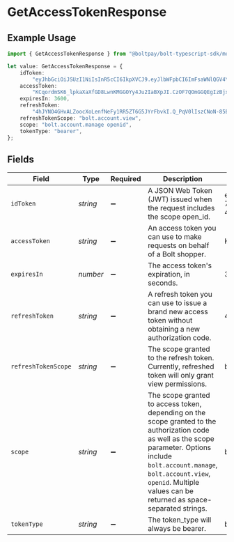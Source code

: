 # GetAccessTokenResponse

## Example Usage

```typescript
import { GetAccessTokenResponse } from "@boltpay/bolt-typescript-sdk/models/components";

let value: GetAccessTokenResponse = {
    idToken:
        "eyJhbGciOiJSUzI1NiIsInR5cCI6IkpXVCJ9.eyJlbWFpbCI6ImFsaWNlQGV4YW1wbGUuY29tIiwiZW1haWxfdmVyaWZpZWQiOnRydWUsImV4cCI6MTcwNTY1MTczMSwiZmlyc3RfbmFtZSI6IkFsaWNlIiwiaXNzIjoiaHR0cDovL2FwaS5ib2x0LmNvbSIsImxhc3RfbmFtZSI6IkJha2VyIiwicGhvbmVfbnVtYmVyIjoiKzE0MTU1NTUwMTk5IiwicGhvbmVfbnVtYmVyX3ZlcmlmaWVkIjp0cnVlLCJpYXQiOjE3MDU2NDg0MjF9.Ir0aKx40zfNCZol1DnqchFx9ciHlyZY9y10mndEjOBHhpHif8-7aZl2UoJVs_0Hj-5ArEouUD6n-y1SJD0Wns-gDMoA0Etoc5dT_0zt0Kw5T8FvJWbyKyyGSDEwPFVADIRxDPMpVoHx0C0nwr_GudnIX7YG6p2HCsoGm2C04ZxKpifSixB3-xNB6k9u1ESWh0KjMCYzBQ2x9wbQ_S6kFtio075PFYcZ3iRQz8oD15NsZDd2czzZkRnGTGlpG0sAvScLXMvDDOWBIu-4wvOEOT7avunJQ_rOCYUlyJe7JGh0QllpeJNau8kx-4YGMeFTkeGM_hPIKsRF1e6o_rWp5CMJnmJDPme-zlJxWodyaHNed5XW-4DR7blv_PFOJNrRvymRoTOd74LIpS21GRCNYrphj7N6-TsSfO9hMQ9ehxrgNAryWbVtTM_3VvWyzX-SRa7BcRkS97sokxc04s3cbXra3x6brE3uL1yoOWNf8GDZNkv1uUAnrOZcTuLacrPjkQgOPb-chMiWS1L0Zd1wX3rqpeCyEswsGKxRRkpgwoBaVVQmLB9m51B6SXEvURTcy2Hx8KzgfXQ_-uC-KrniQxWzYms8A1lypKXkEcyMD2E4Q7EB4UeD2qZAk4tZo611uHegaHaEM7EQyFN3nxvibaqFpXzdxVmOCX0_wQr1nDNA",
    accessToken:
        "KCqordmSK6_lpkaXaXfGD8LwnKMGGOYy4Ju2IaBXpJI.CzOF7QOmGGQEgIzBjxOEh1FbRdDpzf9zbm9eHrCZ6zw",
    expiresIn: 3600,
    refreshToken:
        "4hJYNO4GHvALZoocXoLenfNeFy1RR5ZT6G5JYrFbvkI.Q_PqV0lIszCNoN-85EwD-2nYZOVEepVgJSolx-Jbzrs",
    refreshTokenScope: "bolt.account.view",
    scope: "bolt.account.manage openid",
    tokenType: "bearer",
};
```

## Fields

| Field                                                                                                                                                                                                                                                                                                                                                                                                                                                                                                                                                                                                                                                                                                                                                                                                                                                                                                                                                                                                                                         | Type                                                                                                                                                                                                                                                                                                                                                                                                                                                                                                                                                                                                                                                                                                                                                                                                                                                                                                                                                                                                                                          | Required                                                                                                                                                                                                                                                                                                                                                                                                                                                                                                                                                                                                                                                                                                                                                                                                                                                                                                                                                                                                                                      | Description                                                                                                                                                                                                                                                                                                                                                                                                                                                                                                                                                                                                                                                                                                                                                                                                                                                                                                                                                                                                                                   | Example                                                                                                                                                                                                                                                                                                                                                                                                                                                                                                                                                                                                                                                                                                                                                                                                                                                                                                                                                                                                                                       |
| --------------------------------------------------------------------------------------------------------------------------------------------------------------------------------------------------------------------------------------------------------------------------------------------------------------------------------------------------------------------------------------------------------------------------------------------------------------------------------------------------------------------------------------------------------------------------------------------------------------------------------------------------------------------------------------------------------------------------------------------------------------------------------------------------------------------------------------------------------------------------------------------------------------------------------------------------------------------------------------------------------------------------------------------- | --------------------------------------------------------------------------------------------------------------------------------------------------------------------------------------------------------------------------------------------------------------------------------------------------------------------------------------------------------------------------------------------------------------------------------------------------------------------------------------------------------------------------------------------------------------------------------------------------------------------------------------------------------------------------------------------------------------------------------------------------------------------------------------------------------------------------------------------------------------------------------------------------------------------------------------------------------------------------------------------------------------------------------------------- | --------------------------------------------------------------------------------------------------------------------------------------------------------------------------------------------------------------------------------------------------------------------------------------------------------------------------------------------------------------------------------------------------------------------------------------------------------------------------------------------------------------------------------------------------------------------------------------------------------------------------------------------------------------------------------------------------------------------------------------------------------------------------------------------------------------------------------------------------------------------------------------------------------------------------------------------------------------------------------------------------------------------------------------------- | --------------------------------------------------------------------------------------------------------------------------------------------------------------------------------------------------------------------------------------------------------------------------------------------------------------------------------------------------------------------------------------------------------------------------------------------------------------------------------------------------------------------------------------------------------------------------------------------------------------------------------------------------------------------------------------------------------------------------------------------------------------------------------------------------------------------------------------------------------------------------------------------------------------------------------------------------------------------------------------------------------------------------------------------- | --------------------------------------------------------------------------------------------------------------------------------------------------------------------------------------------------------------------------------------------------------------------------------------------------------------------------------------------------------------------------------------------------------------------------------------------------------------------------------------------------------------------------------------------------------------------------------------------------------------------------------------------------------------------------------------------------------------------------------------------------------------------------------------------------------------------------------------------------------------------------------------------------------------------------------------------------------------------------------------------------------------------------------------------- |
| `idToken`                                                                                                                                                                                                                                                                                                                                                                                                                                                                                                                                                                                                                                                                                                                                                                                                                                                                                                                                                                                                                                     | *string*                                                                                                                                                                                                                                                                                                                                                                                                                                                                                                                                                                                                                                                                                                                                                                                                                                                                                                                                                                                                                                      | :heavy_minus_sign:                                                                                                                                                                                                                                                                                                                                                                                                                                                                                                                                                                                                                                                                                                                                                                                                                                                                                                                                                                                                                            | A JSON Web Token (JWT) issued when the request includes the scope open_id.                                                                                                                                                                                                                                                                                                                                                                                                                                                                                                                                                                                                                                                                                                                                                                                                                                                                                                                                                                    | eyJhbGciOiJSUzI1NiIsInR5cCI6IkpXVCJ9.eyJlbWFpbCI6ImFsaWNlQGV4YW1wbGUuY29tIiwiZW1haWxfdmVyaWZpZWQiOnRydWUsImV4cCI6MTcwNTY1MTczMSwiZmlyc3RfbmFtZSI6IkFsaWNlIiwiaXNzIjoiaHR0cDovL2FwaS5ib2x0LmNvbSIsImxhc3RfbmFtZSI6IkJha2VyIiwicGhvbmVfbnVtYmVyIjoiKzE0MTU1NTUwMTk5IiwicGhvbmVfbnVtYmVyX3ZlcmlmaWVkIjp0cnVlLCJpYXQiOjE3MDU2NDg0MjF9.Ir0aKx40zfNCZol1DnqchFx9ciHlyZY9y10mndEjOBHhpHif8-7aZl2UoJVs_0Hj-5ArEouUD6n-y1SJD0Wns-gDMoA0Etoc5dT_0zt0Kw5T8FvJWbyKyyGSDEwPFVADIRxDPMpVoHx0C0nwr_GudnIX7YG6p2HCsoGm2C04ZxKpifSixB3-xNB6k9u1ESWh0KjMCYzBQ2x9wbQ_S6kFtio075PFYcZ3iRQz8oD15NsZDd2czzZkRnGTGlpG0sAvScLXMvDDOWBIu-4wvOEOT7avunJQ_rOCYUlyJe7JGh0QllpeJNau8kx-4YGMeFTkeGM_hPIKsRF1e6o_rWp5CMJnmJDPme-zlJxWodyaHNed5XW-4DR7blv_PFOJNrRvymRoTOd74LIpS21GRCNYrphj7N6-TsSfO9hMQ9ehxrgNAryWbVtTM_3VvWyzX-SRa7BcRkS97sokxc04s3cbXra3x6brE3uL1yoOWNf8GDZNkv1uUAnrOZcTuLacrPjkQgOPb-chMiWS1L0Zd1wX3rqpeCyEswsGKxRRkpgwoBaVVQmLB9m51B6SXEvURTcy2Hx8KzgfXQ_-uC-KrniQxWzYms8A1lypKXkEcyMD2E4Q7EB4UeD2qZAk4tZo611uHegaHaEM7EQyFN3nxvibaqFpXzdxVmOCX0_wQr1nDNA |
| `accessToken`                                                                                                                                                                                                                                                                                                                                                                                                                                                                                                                                                                                                                                                                                                                                                                                                                                                                                                                                                                                                                                 | *string*                                                                                                                                                                                                                                                                                                                                                                                                                                                                                                                                                                                                                                                                                                                                                                                                                                                                                                                                                                                                                                      | :heavy_minus_sign:                                                                                                                                                                                                                                                                                                                                                                                                                                                                                                                                                                                                                                                                                                                                                                                                                                                                                                                                                                                                                            | An access token you can use to make requests on behalf of a Bolt shopper.                                                                                                                                                                                                                                                                                                                                                                                                                                                                                                                                                                                                                                                                                                                                                                                                                                                                                                                                                                     | KCqordmSK6_lpkaXaXfGD8LwnKMGGOYy4Ju2IaBXpJI.CzOF7QOmGGQEgIzBjxOEh1FbRdDpzf9zbm9eHrCZ6zw                                                                                                                                                                                                                                                                                                                                                                                                                                                                                                                                                                                                                                                                                                                                                                                                                                                                                                                                                       |
| `expiresIn`                                                                                                                                                                                                                                                                                                                                                                                                                                                                                                                                                                                                                                                                                                                                                                                                                                                                                                                                                                                                                                   | *number*                                                                                                                                                                                                                                                                                                                                                                                                                                                                                                                                                                                                                                                                                                                                                                                                                                                                                                                                                                                                                                      | :heavy_minus_sign:                                                                                                                                                                                                                                                                                                                                                                                                                                                                                                                                                                                                                                                                                                                                                                                                                                                                                                                                                                                                                            | The access token's expiration, in seconds.                                                                                                                                                                                                                                                                                                                                                                                                                                                                                                                                                                                                                                                                                                                                                                                                                                                                                                                                                                                                    | 3600                                                                                                                                                                                                                                                                                                                                                                                                                                                                                                                                                                                                                                                                                                                                                                                                                                                                                                                                                                                                                                          |
| `refreshToken`                                                                                                                                                                                                                                                                                                                                                                                                                                                                                                                                                                                                                                                                                                                                                                                                                                                                                                                                                                                                                                | *string*                                                                                                                                                                                                                                                                                                                                                                                                                                                                                                                                                                                                                                                                                                                                                                                                                                                                                                                                                                                                                                      | :heavy_minus_sign:                                                                                                                                                                                                                                                                                                                                                                                                                                                                                                                                                                                                                                                                                                                                                                                                                                                                                                                                                                                                                            | A refresh token you can use to issue a brand new access token without obtaining a new authorization code.                                                                                                                                                                                                                                                                                                                                                                                                                                                                                                                                                                                                                                                                                                                                                                                                                                                                                                                                     | 4hJYNO4GHvALZoocXoLenfNeFy1RR5ZT6G5JYrFbvkI.Q_PqV0lIszCNoN-85EwD-2nYZOVEepVgJSolx-Jbzrs                                                                                                                                                                                                                                                                                                                                                                                                                                                                                                                                                                                                                                                                                                                                                                                                                                                                                                                                                       |
| `refreshTokenScope`                                                                                                                                                                                                                                                                                                                                                                                                                                                                                                                                                                                                                                                                                                                                                                                                                                                                                                                                                                                                                           | *string*                                                                                                                                                                                                                                                                                                                                                                                                                                                                                                                                                                                                                                                                                                                                                                                                                                                                                                                                                                                                                                      | :heavy_minus_sign:                                                                                                                                                                                                                                                                                                                                                                                                                                                                                                                                                                                                                                                                                                                                                                                                                                                                                                                                                                                                                            | The scope granted to the refresh token. Currently, refreshed token will only grant view permissions.                                                                                                                                                                                                                                                                                                                                                                                                                                                                                                                                                                                                                                                                                                                                                                                                                                                                                                                                          | bolt.account.view                                                                                                                                                                                                                                                                                                                                                                                                                                                                                                                                                                                                                                                                                                                                                                                                                                                                                                                                                                                                                             |
| `scope`                                                                                                                                                                                                                                                                                                                                                                                                                                                                                                                                                                                                                                                                                                                                                                                                                                                                                                                                                                                                                                       | *string*                                                                                                                                                                                                                                                                                                                                                                                                                                                                                                                                                                                                                                                                                                                                                                                                                                                                                                                                                                                                                                      | :heavy_minus_sign:                                                                                                                                                                                                                                                                                                                                                                                                                                                                                                                                                                                                                                                                                                                                                                                                                                                                                                                                                                                                                            | The scope granted to access token, depending on the scope granted to the authorization code as well as the scope parameter. Options include `bolt.account.manage`, `bolt.account.view`, `openid`. Multiple values can be returned as space-separated strings.                                                                                                                                                                                                                                                                                                                                                                                                                                                                                                                                                                                                                                                                                                                                                                                 | bolt.account.manage openid                                                                                                                                                                                                                                                                                                                                                                                                                                                                                                                                                                                                                                                                                                                                                                                                                                                                                                                                                                                                                    |
| `tokenType`                                                                                                                                                                                                                                                                                                                                                                                                                                                                                                                                                                                                                                                                                                                                                                                                                                                                                                                                                                                                                                   | *string*                                                                                                                                                                                                                                                                                                                                                                                                                                                                                                                                                                                                                                                                                                                                                                                                                                                                                                                                                                                                                                      | :heavy_minus_sign:                                                                                                                                                                                                                                                                                                                                                                                                                                                                                                                                                                                                                                                                                                                                                                                                                                                                                                                                                                                                                            | The token_type will always be bearer.                                                                                                                                                                                                                                                                                                                                                                                                                                                                                                                                                                                                                                                                                                                                                                                                                                                                                                                                                                                                         | bearer                                                                                                                                                                                                                                                                                                                                                                                                                                                                                                                                                                                                                                                                                                                                                                                                                                                                                                                                                                                                                                        |